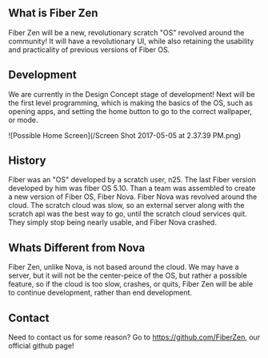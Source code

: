 ## What is Fiber Zen
Fiber Zen will be a new, revolutionary scratch "OS" revolved around the community! It will have a revolutionary UI, while also retaining the usability and practicality of previous versions of Fiber OS.

## Development
We are currently in the Design Concept stage of development! Next will be the first level programming, which is making the basics of the OS, such as opening apps, and setting the home button to go to the correct wallpaper, or mode.
<br/>

![Possible Home Screen](/Screen Shot 2017-05-05 at 2.37.39 PM.png)

## History
Fiber was an "OS" developed by a scratch user, n25. The last Fiber version developed by him was fiber OS 5.10. Than a team was assembled to create a new version of Fiber OS, Fiber Nova. Fiber Nova was revolved around the cloud. The scratch cloud was slow, so an external server along with the scratch api was the best way to go, until the scratch cloud services quit. They simply stop being nearly usable, and Fiber Nova crashed. 


## Whats Different from Nova
Fiber Zen, unlike Nova, is not based around the cloud. We may have a server, but it will not be the center-peice of the OS, but rather a possible feature, so if the cloud is too slow, crashes, or quits, Fiber Zen will be able to continue development, rather than end development.


## Contact
Need to contact us for some reason? Go to https://github.com/FiberZen, our official github page!
